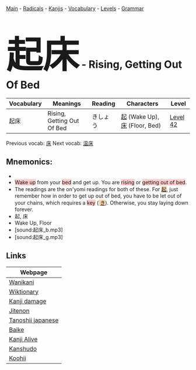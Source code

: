 <style> bigfont {font-size: 100px}</style>
[Main](../README.md) -
[Radicals](../radicals.md) -
[Kanjis](../kanjis.md) -
[Vocabulary](../vocabulary.md) -
[Levels](../levels.md) -
[Grammar](../grammar.md)
# <bigfont> 起床</bigfont> - Rising, Getting Out Of Bed 

| Vocabulary | Meanings | Reading | Characters | Level |
| --- | --- | --- | --- | --- |
| 起床 | Rising, Getting Out Of Bed | きしょう |  [起](../kanjis/起.md) (Wake Up), [床](../kanjis/床.md) (Floor, Bed) | [Level 42](../levels/wk_level42.md) |

Previous vocab: [床](床.md) Next vocab: [温床](温床.md) 

## Mnemonics:

* 
* <span style="background-color:#ffcccb"> Wake up</span> from your <span style="background-color:#ffcccb"> bed</span> and get up. You are <span style="background-color:#ffcccb"> rising</span> or <span style="background-color:#ffcccb"> getting out of bed</span>.
* The readings are the on'yomi readings for both of these. For <span style="background-color:#fed8b1"> [起](https://jisho.org/search/起)</span>, just remember how in order to get up out of bed, you have to be let out of your chains, which requires a <span style="background-color:#ffcccb"> key</span> (<span style="background-color:#fed8b1"> [き](https://jisho.org/search/き)</span>). Otherwise, you stay laying down forever.
* 起, 床
* Wake Up, Floor
* [sound:起床_b.mp3]
* [sound:起床_g.mp3]


## Links 

| Webpage |
| --- |
| [Wanikani          ](https://www.wanikani.com/kanji/起床) |
| [Wiktionary        ](https://en.wiktionary.org/wiki/起床) |
| [Kanji damage      ](http://www.kanjidamage.com/kanji/search?utf8=✓&q=起床) |
| [Jitenon           ](https://jitenon.com/kanji/起床) |
| [Tanoshii japanese ](https://www.tanoshiijapanese.com/dictionary/kanji.cfm?k=起床) |
| [Baike             ](https://baike.baidu.com/item/起床) |
| [Kanji Alive       ](https://app.kanjialive.com/起床) |
| [Kanshudo          ](https://www.kanshudo.com/searchmn?q=起床) |
| [Koohii            ](https://kanji.koohii.com/study/kanji/起床) |
